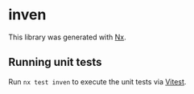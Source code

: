 # inven

This library was generated with [Nx](https://nx.dev).

## Running unit tests

Run `nx test inven` to execute the unit tests via [Vitest](https://vitest.dev/).
